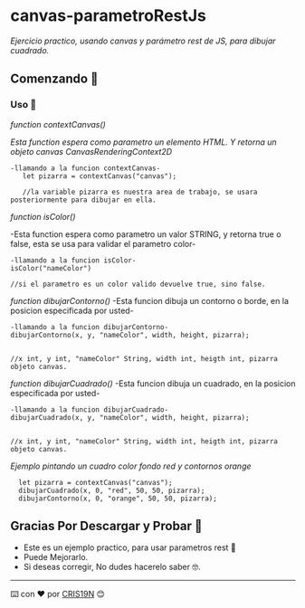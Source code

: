 
# canvas-parametroRestJs

_Ejercicio practico, usando canvas y parámetro rest de JS, para dibujar cuadrado._

## Comenzando 🚀

### Uso 🔧

_function contextCanvas()_

_Esta function espera como parametro un elemento HTML. Y retorna un objeto canvas CanvasRenderingContext2D_

```
-llamando a la funcion contextCanvas-
   let pizarra = contextCanvas("canvas");
   
   //la variable pizarra es nuestra area de trabajo, se usara posteriormente para dibujar en ella.
```

_function isColor()_

-Esta function espera como parametro un valor STRING, y retorna true o false, esta se usa para validar el parametro color-

```
-llamando a la funcion isColor-
isColor("nameColor")

//si el parametro es un color valido devuelve true, sino false.
```


_function dibujarContorno()_
-Esta funcion dibuja un contorno o borde, en la posicion especificada por usted-

```
-llamando a la funcion dibujarContorno-
dibujarContorno(x, y, "nameColor", width, height, pizarra);


//x int, y int, "nameColor" String, width int, heigth int, pizarra objeto canvas.
```

_function dibujarCuadrado()_
-Esta funcion dibuja un cuadrado, en la posicion especificada por usted-

```
-llamando a la funcion dibujarCuadrado-
dibujarCuadrado(x, y, "nameColor", width, height, pizarra);


//x int, y int, "nameColor" String, width int, heigth int, pizarra objeto canvas.
```

_Ejemplo pintando un cuadro color fondo red y contornos orange_

```
  let pizarra = contextCanvas("canvas");
  dibujarCuadrado(x, 0, "red", 50, 50, pizarra);
  dibujarContorno(x, 0, "orange", 50, 50, pizarra);

```


## Gracias Por Descargar y Probar 🎁

* Este es un ejemplo practico, para usar parametros rest 📢
* Puede Mejorarlo. 
* Si deseas corregir, No dudes hacerelo saber 🤓.



---
⌨️ con ❤️ por [CRIS19N](https://github.com/CRIS19N) 😊
